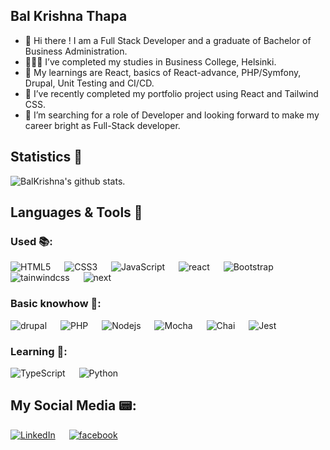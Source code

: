 ## Bal Krishna Thapa 


- 👋 Hi there ! I am a Full Stack Developer and a graduate of Bachelor of Business Administration.
- 👨🏻‍🎓 I’ve completed my studies in Business College, Helsinki.
- 🌱 My learnings are React, basics of React-advance, PHP/Symfony, Drupal, Unit Testing and CI/CD.
- 🔭 I’ve recently completed my portfolio project using React and Tailwind CSS.  
- 👯 I’m searching for a role of Developer and looking forward to make my career bright as Full-Stack developer.


## Statistics 🚀

![BalKrishna's github stats](https://github-readme-stats.vercel.app/api?username=BalThapa&show_icons=true&theme=tokyonight). 

  
## Languages & Tools 🧰

### Used 📚:

![HTML5](https://img.shields.io/badge/-HTML5-E34F26?style=flat-square&logo=html5&logoColor=white) 
&emsp;
![CSS3](https://img.shields.io/badge/-CSS3-1572B6?style=flat-square&logo=css3)
&emsp;
![JavaScript](https://img.shields.io/badge/-JavaScript-black?style=flat-square&logo=javascript)
&emsp;
![react](https://img.shields.io/badge/React-20232A?style=flat-square&logo=react&logoColor=61DAFB)
&emsp;
![Bootstrap](https://img.shields.io/badge/bootstrap-20232A?style=flat-square&logo=bootstrap&logoColor=61DAFB)
&emsp;
![tainwindcss](https://img.shields.io/badge/tailwindcss-20232A?style=flat-square&logo=tailwindcss&logoColor=61DAFB)
&emsp;
![next](https://img.shields.io/badge/Next-000000?style=flat-square&logo=nextdotjs&logoColor=FFFFFF)
&emsp;

### Basic knowhow 🌱:
![drupal](https://img.shields.io/badge/drupal-20232A?style=flat-square&logo=drupal&logoColor=61DAFB)
&emsp;
![PHP](https://img.shields.io/badge/-Php-black?style=flat-square&logo=Php)
&emsp;
![Nodejs](https://img.shields.io/badge/-Nodejs-black?style=flat-square&logo=Node.js)
&emsp;
![Mocha](https://img.shields.io/badge/Mocha-20232A?style=flat-square&logo=mocha&logoColor=61DAFB)
&emsp;
![Chai](https://img.shields.io/badge/Chai-20232A?style=flat-square&logo=chai&logoColor=61DAFB)
&emsp;
![Jest](https://img.shields.io/badge/Jest-20232A?style=flat-square&logo=Jest&logoColor=61DAFB)

### Learning 📖:
![TypeScript](https://shields.io/badge/TypeScript-3178C6?logo=TypeScript&logoColor=FFF&style=flat-square)
&emsp;
![Python](https://img.shields.io/badge/-Python-black?style=flat-square&logo=Python)


## My Social Media 📟:
[![LinkedIn](https://img.shields.io/badge/LinkedIn-%230077B5.svg?&style=flat-square&logo=linkedin&logoColor=white)](https://www.linkedin.com/in/balkrishna-thapa-chhetri-606941114/)
&emsp;
[![facebook](https://img.shields.io/badge/facebook-20232A?style=flat-square&logo=facebook&logoColor=61DAFB)](https://www.facebook.com/balkrishna.thapa.336/)



